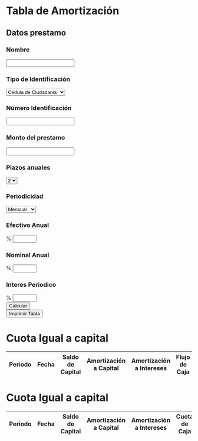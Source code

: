 <!DOCTYPE html>
<html lang="en">
    <head>
        <meta charset="utf-8">
        <meta http-equiv="X-UA-Compatible" content="IE=edge">
        <meta name="viewport" content="width=device-width, initial-scale=1">
        <title>Tabla de Amortización </title>
        <!--CSS-->
        <link href="../blob/master/css/dataTables.bootstrap.css" rel="stylesheet">
        <link href="../blob/master/css/sb-admin-2.css" rel="stylesheet">
        <!--JS-->
        <script src="../blob/master/js/API/jquery-3.2.1.min.js"></script>
        <script src="../blob/master/js/ACCIONES/accionesWeb.js"></script>
        <script src="../blob/master/js/API/jquery.PrintArea.js"></script>
		<script src="../blob/master/js/API/jquery.number.js"></script>
	</head>
    <body>
        <div id="page-wrapper">
            <div class="row">
				<h1 class="page-header"><i class="fa fa-bitcoin fa-fw"></i> Tabla de Amortización</h1>
				<div class="col-sm-12">
                    <h2 class="page-header"><i class="fa fa-yen fa-fw"></i> Datos prestamo</h2>
				    <div class="col-sm-4">
                    <h3>Nombre</h3>
                    <input type="text" class="form-control">
                    <h3>Tipo de Identificación</h3>
                    <select class="form-control" id="cedula">
                        <option>Cedula de Ciudadania</option>
                        <option>Cedula de Extrangeria</option>
                        <option>Tarjeta de Identidad xD</option>
                    </select>
                    <h3>Número Identificación</h3>
                    <input type="text" id="identificacion" name="number" class="form-control" value="">
                </div>
				<div class="col-sm-4">
					<h3>Monto del prestamo</h3>
                    <input type="text" id="monto" class="form-control" name="number" value="">
					<h3>Plazos anuales</h3>
                    <select class="form-control" id="plazo">
                        <option>2</option>
                        <option>3</option>
                        <option>4</option>
                        <option>5</option>
                        <option>6</option>
                        <option>7</option>
                    </select>
                    <h3>Periodicidad</h3>
                    <select class="form-control" id="periodicidad">
                        <option>Mensual</option>
                        <option>Bimestral</option>
                        <option>Trimestral</option>
                    </select>
				</div>
                <div class="col-sm-4">
                    <h3>Efectivo Anual</h3>
                    <div class="form-group input-group">
                        <span class="input-group-addon">%</span>
                        <input type="number" id="efectivoAnual" class="form-control" value="" min="0" max="100">
                    </div>
                    <h3>Nominal Anual</h3>
                    <div class="form-group input-group">
                        <span class="input-group-addon">%</span>
                        <input type="number" id="nominalAnual" class="form-control" value="" min="0" max="100">
                    </div>
                    <h3>Interes Periodico</h3>
                    <div class="form-group input-group">
                        <span class="input-group-addon">%</span>
                        <input type="number" id="interesPeriodico" class="form-control" value="" min="0" max="100">
                    </div>
					<div class="col-sm-12">
						<div class="col-sm-6">
						<input type="button" class="btn btn-primary" id="calcular" value="Calcular">
						</div>
						<div class="col-sm-6">                    
						<input type="button" class="btn btn-primary" id="imprimir" value="Imprimir Tabla">
						</div>
					</div>
				</div>
                </div>
<!-- 				<div class="col-sm-12">
						<div id="prueba"></div>
				</div> -->
            </div>
            <div class="row">
                <div class="col-sm-12" id="myPrintArea">
				<h1 class="page-header"><i class="fa fa-briefcase fa-fw"></i> Cuota Igual a capital</h1>
                    <div class="panel panel-default">
                        <div class="panel-body">
                            <table width="100%" class="table  table-bordered" id="tabla-amort">
                                <thead>
                                    <tr>
                                        <th>Periodo</th>
										<th>Fecha</th>
										<th>Saldo de Capital</th>
										<th>Amortización a Capital</th>
										<th>Amortización a Intereses</th>
										<th>Flujo de Caja</th>
                                    </tr>
                                </thead>
                                <tbody>
                                </tbody>
                            </table>
                        </div>
                    </div>
					<h1 class="page-header"><i class="fa fa-briefcase fa-fw"></i> Cuota Igual a capital</h1>
					<div class="panel panel-default">
                        <div class="panel-body">
                            <table width="100%" class="table  table-bordered" id="cuotas-ig">
                                <thead>
                                    <tr>
                                        <th>Periodo</th>
										<th>Fecha</th>
										<th>Saldo de Capital</th>
										<th>Amortización a Capital</th>
										<th>Amortización a Intereses</th>
										<th>Cuota de Caja</th>
										<th>Flujo de Caja</th>
                                    </tr>
                                </thead>
                                <tbody>
                                </tbody>
                            </table>
                        </div>
                    </div>
                    <div id="error"></div>
                </div>
            </div>
        </div>
    </body>
</html>
